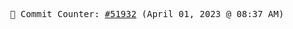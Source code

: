 <p align="center">
    <samp>
        📮 Commit Counter: <a href="https://github.com/Javascript-void0/Javascript-void0/commits/main">#51932</a> (April 01, 2023 @ 08:37 AM)
    </samp>
</p>